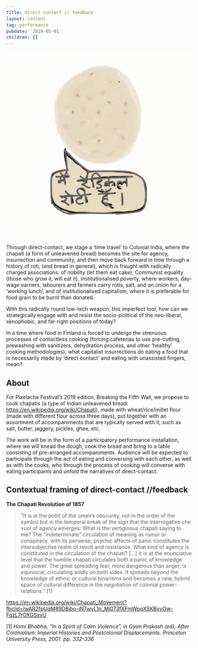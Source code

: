 ```yaml
---
title: direct contact // feedback
layout: content
tag: performance
pubdate: '2019-05-01'
children: []
---
```

![Vidha Saumya, “Main radical roti hoon/ I am a radical roti”, 2018](/assets/img/vidha-saumya_image-for-direct-contact_radical-roti_2018.png "Vidha Saumya, “Main radical roti hoon/ I am a radical roti”, 2018")

Through direct-contact, we stage a ‘time travel’ to Colonial India, where the chapati (a form of unleavened bread) becomes the site for agency, insurrection and community, and then move back forward in time through a history of roti, (and bread in general), which is fraught with radically charged associations: of nobility (let them eat cake), Communist equality (those who grow it, will eat it), institutionalised poverty, where workers, day-wage earners, labourers and farmers carry rotis, salt, and an onion for a ‘working lunch’, and of institutionalised capitalism, where it is preferable for food grain to be burnt than donated.

With this radically round low-tech weapon, this imperfect tool, how can we strategically engage with and resist the socio-political of the neo-liberal, xenophobic, and far-right positions of today?

In a time where food in Finland is forced to undergo the strenuous processes of contactless cooking (forcing cafeterias to use pre-cutting, prewashing with sanitizers, dehydration process, and other ‘healthy’ cooking methodologies), what capitalist insurrections do eating a food that is necessarily made by ‘direct contact’ and eating with unassisted fingers, mean?



## About

For Pixelache Festival’s 2019 edition, Breaking the Fifth Wall, we propose to cook chapatis (a type of Indian unleavened bread: https://en.wikipedia.org/wiki/Chapati), made with wheat/rice/millet flour (made with different flour across three days), put together with an assortment of accompaniments that are typically served with it, such as salt, butter, jaggery, pickles, ghee, etc.

The work will be in the form of a participatory performance installation, where we will knead the dough, cook the bread and bring to a table consisting of pre-arranged accompaniments. Audience will be expected to participate through the act of eating and conversing with each other, as well as with the cooks, who through the process of cooking will converse with eating participants and unfold the narratives of direct-contact.



## Contextual framing of direct-contact //feedback

**The Chapati Revolution of 1857**

> “It is at the point of the omen’s obscurity, not in the order of the symbol but in the temporal break of the sign that the interrogative che vuoi of agency emerges: What is the vertiginous chapati saying to me? The “indeterminate” circulation of meaning as rumor or conspiracy, with its perverse, psychic affects of panic constitutes the intersubjective realm of revolt and resistance. What kind of agency is constituted in the circulation of the chapati? \[…] It is at the enunciative level that the humble chapati circulates both a panic of knowledge and power. The great spreading fear, more dangerous than anger, is equivocal, circulating wildly on both sides. It spreads beyond the knowledge of ethnic or cultural binarisms and becomes a new, hybrid space of cultural difference in the negotiation of colonial power-relations.” \[1]

<https://en.wikipedia.org/wiki/Chapati_Movement?fbclid=IwAR2fpUqM89DBjbo-iN7wyL1n_Mi073fXFmWpqXSKBvvOw-FqzL7rOXGSxyU>



\[1]   _Homi Bhabha, “In a Spirit of Calm Violence”, in Gyan Prakash (ed), After Colonialism: Imperial Histories and Postcolonial Displacements. Princeton University Press, 2001. pp. 332-336_
